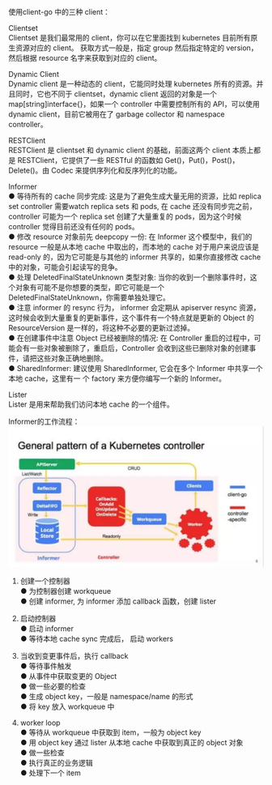 使用client-go 中的三种 client：

Clientset  
Clientset 是我们最常用的 client，你可以在它里面找到 kubernetes 目前所有原生资源对应的 client。 获取方式一般是，指定 group 然后指定特定的 version，然后根据 resource 名字来获取到对应的 client。

Dynamic Client  
Dynamic client 是一种动态的 client，它能同时处理 kubernetes 所有的资源。并且同时，它也不同于 clientset，dynamic client 返回的对象是一个 map[string]interface{}，如果一个 controller 中需要控制所有的 API，可以使用dynamic client，目前它被用在了 garbage collector 和 namespace controller。

RESTClient  
RESTClient 是 clientset 和 dynamic client 的基础，前面这两个 client 本质上都是 RESTClient，它提供了一些 RESTful 的函数如 Get()，Put()，Post()，Delete()。由 Codec 来提供序列化和反序列化的功能。

Informer  
● 等待所有的 cache 同步完成: 这是为了避免生成大量无用的资源，比如 replica set controller 需要watch replica sets 和 pods, 在 cache 还没有同步完之前，controller 可能为一个 replica set 创建了大量重复的 pods，因为这个时候 controller 觉得目前还没有任何的 pods。  
● 修改 resource 对象前先 deepcopy 一份: 在 Informer 这个模型中，我们的 resource 一般是从本地 cache 中取出的，而本地的 cache 对于用户来说应该是 read-only 的，因为它可能是与其他的 informer 共享的，如果你直接修改 cache 中的对象，可能会引起读写的竞争。  
● 处理 DeletedFinalStateUnknown 类型对象: 当你的收到一个删除事件时，这个对象有可能不是你想要的类型，即它可能是一个 DeletedFinalStateUnknown，你需要单独处理它。  
● 注意 informer 的 resync 行为， informer 会定期从 apiserver resync 资源，这时候会收到大量重复的更新事件，这个事件有一个特点就是更新的 Object 的 ResourceVersion 是一样的，将这种不必要的更新过滤掉。  
● 在创建事件中注意 Object 已经被删除的情况: 在 Controller 重启的过程中，可能会有一些对象被删除了，重启后，Controller 会收到这些已删除对象的创建事件，请把这些对象正确地删除。  
● SharedInformer: 建议使用 SharedInformer, 它会在多个 Informer 中共享一个本地 cache，这里有一 个 factory 来方便你编写一个新的 Informer。

Lister  
Lister 是用来帮助我们访问本地 cache 的一个组件。

Informer的工作流程：  
![]( https://github.com/oliver-Lee668/dash/blob/main/images/1.png?raw=true)
1. 创建一个控制器  
● 为控制器创建 workqueue  
● 创建 informer, 为 informer 添加 callback 函数，创建 lister

2. 启动控制器  
● 启动 informer  
● 等待本地 cache sync 完成后， 启动 workers

3. 当收到变更事件后，执行 callback  
● 等待事件触发  
● 从事件中获取变更的 Object  
● 做一些必要的检查  
● 生成 object key，一般是 namespace/name 的形式  
● 将 key 放入 workqueue 中

4. worker loop  
● 等待从 workqueue 中获取到 item，一般为 object key  
● 用 object key 通过 lister 从本地 cache 中获取到真正的 object 对象  
● 做一些检查  
● 执行真正的业务逻辑  
● 处理下一个 item
